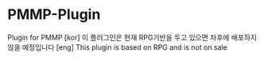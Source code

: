 # PMMP-Plugin
Plugin for PMMP
 [kor] 이 플러그인은 현재 RPG기반을 두고 있으면 차후에 배포하지 않을 예정입니다
        [eng] This plugin is based on RPG and is not on sale
